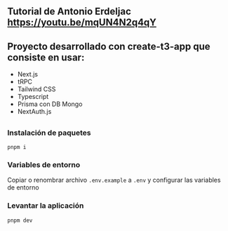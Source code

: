 ## Tutorial de Antonio Erdeljac https://youtu.be/mqUN4N2q4qY

  ## Proyecto desarrollado con create-t3-app que consiste en usar:
  
 - Next.js
 - tRPC
 - Tailwind CSS
 - Typescript
 - Prisma con DB Mongo
 - NextAuth.js
 
##
### Instalación de paquetes

    pnpm i

### Variables de entorno
Copiar o renombrar archivo `.env.example`  a `.env` y configurar las variables de entorno

### Levantar la aplicación

    pnpm dev
